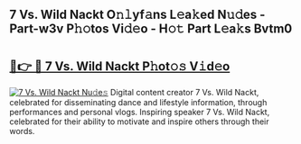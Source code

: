 ## 7 Vs. Wild Nackt O𝚗𝚕yf𝚊ns L𝚎a𝚔ed N𝚞𝚍es - Part-w3v P𝚑𝚘tos Vi𝚍𝚎o - H𝚘𝚝 Part L𝚎a𝚔s Bvtm0

# <h2><a href="http://kf66yl.oniu.top/?m=7+Vs.+Wild+Nackt">🔗👉 🔴 7 Vs. Wild Nackt P𝚑ot𝚘𝚜 V𝚒d𝚎o</a></h2>

[![7 Vs. Wild Nackt Nu𝚍e𝚜](https://i.imgur.com/0qMVB7G.gif)](http://kf66yl.oniu.top/?m=7+Vs.+Wild+Nackt)
Digital content creator 7 Vs. Wild Nackt, celebrated for disseminating dance and lifestyle information, through performances and personal vlogs. Inspiring speaker 7 Vs. Wild Nackt, celebrated for their ability to motivate and inspire others through their words.  
